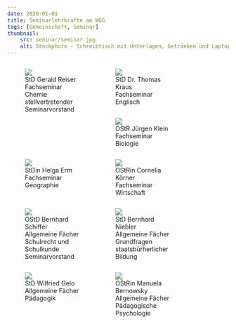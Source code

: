 ```yaml
---
date: 2020-01-01
title: Seminarlehrkräfte am WGG
tags: [Gemeinschaft, Seminar]
thumbnail: 
    src: seminar/seminar.jpg
    alt: Stockphoto - Schreibtisch mit Unterlagen, Getränken und Laptop
---
```

<figure style = "float:left; width:25%">
    <img src="/images/seminar/sem_Reiser.jpg" ></img>
    <figcaption>StD Gerald Reiser <br> Fachseminar Chemie <br> stellvertretender Seminarvorstand</ficpation>
</figure>

<figure style = "float:left; width:25%">
    <img src="/images/seminar/sem_Kraus.jpg" ></img>
    <figcaption>StD Dr. Thomas Kraus <br> Fachseminar Englisch</ficpation>
</figure>

<figure style = "float:left; width:25%">
    <img src="/images/seminar/sem_Klein.jpg" ></img>
    <figcaption>OStR Jürgen Klein <br> Fachseminar Biologie</ficpation>
</figure>

<figure style = "float:left; width:25%">
    <img src="/images/seminar/sem_Erm.jpg" ></img>
    <figcaption>StDin Helga Erm <br> Fachseminar Geographie</ficpation>
</figure>

<figure style = "float:left; width:25%">
    <img src="/images/seminar/sem_Koehler.jpg" ></img>
    <figcaption>OStRin Cornelia Körner<br> Fachseminar Wirtschaft</ficpation>
</figure>


<figure style = "float:left; width:25%">
    <img src="/images/seminar/sem_Schiffer.jpg" ></img>
    <figcaption>OStD Bernhard Schiffer <br> Allgemeine Fächer <br> Schulrecht und Schulkunde <br> Seminarvorstand</ficpation>
</figure>

<figure style = "float:left; width:25%">
    <img src="/images/seminar/sem_Niebler.jpg" ></img>
    <figcaption>StD Bernhard Niebler <br> Allgemeine Fächer <br> 
    Grundfragen staatsbürherlicher Bildung</ficpation>
</figure>


<figure style = "float:left; width:25%">
    <img src="/images/seminar/sem_Gelo1.jpg" ></img>
    <figcaption>StD Wilfried Gelo <br> Allgemeine Fächer <br> Pädagogik</ficpation>
</figure>


<figure style = "float:left; width:25%">
    <img src="/images/seminar/sem_Bernowsky.jpg" ></img>
    <figcaption>OStRin Manuela Bernowsky <br> Allgemeine Fächer <br> Pädagogische Psychologie</ficpation>
</figure>
